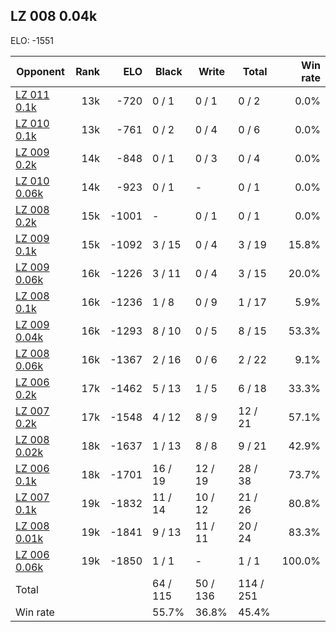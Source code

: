 ## LZ 008 0.04k ##

ELO: -1551

Opponent | Rank | ELO | Black | Write | Total | Win rate
---------|-----:|----:|-------|-------|-------|-------:
[LZ 011 0.1k](LZ%20011%200.1k.md) | 13k | -720 | 0 / 1 | 0 / 1 | 0 / 2 | 0.0%
[LZ 010 0.1k](LZ%20010%200.1k.md) | 13k | -761 | 0 / 2 | 0 / 4 | 0 / 6 | 0.0%
[LZ 009 0.2k](LZ%20009%200.2k.md) | 14k | -848 | 0 / 1 | 0 / 3 | 0 / 4 | 0.0%
[LZ 010 0.06k](LZ%20010%200.06k.md) | 14k | -923 | 0 / 1 | - | 0 / 1 | 0.0%
[LZ 008 0.2k](LZ%20008%200.2k.md) | 15k | -1001 | - | 0 / 1 | 0 / 1 | 0.0%
[LZ 009 0.1k](LZ%20009%200.1k.md) | 15k | -1092 | 3 / 15 | 0 / 4 | 3 / 19 | 15.8%
[LZ 009 0.06k](LZ%20009%200.06k.md) | 16k | -1226 | 3 / 11 | 0 / 4 | 3 / 15 | 20.0%
[LZ 008 0.1k](LZ%20008%200.1k.md) | 16k | -1236 | 1 / 8 | 0 / 9 | 1 / 17 | 5.9%
[LZ 009 0.04k](LZ%20009%200.04k.md) | 16k | -1293 | 8 / 10 | 0 / 5 | 8 / 15 | 53.3%
[LZ 008 0.06k](LZ%20008%200.06k.md) | 16k | -1367 | 2 / 16 | 0 / 6 | 2 / 22 | 9.1%
[LZ 006 0.2k](LZ%20006%200.2k.md) | 17k | -1462 | 5 / 13 | 1 / 5 | 6 / 18 | 33.3%
[LZ 007 0.2k](LZ%20007%200.2k.md) | 17k | -1548 | 4 / 12 | 8 / 9 | 12 / 21 | 57.1%
[LZ 008 0.02k](LZ%20008%200.02k.md) | 18k | -1637 | 1 / 13 | 8 / 8 | 9 / 21 | 42.9%
[LZ 006 0.1k](LZ%20006%200.1k.md) | 18k | -1701 | 16 / 19 | 12 / 19 | 28 / 38 | 73.7%
[LZ 007 0.1k](LZ%20007%200.1k.md) | 19k | -1832 | 11 / 14 | 10 / 12 | 21 / 26 | 80.8%
[LZ 008 0.01k](LZ%20008%200.01k.md) | 19k | -1841 | 9 / 13 | 11 / 11 | 20 / 24 | 83.3%
[LZ 006 0.06k](LZ%20006%200.06k.md) | 19k | -1850 | 1 / 1 | - | 1 / 1 | 100.0%
Total | | | 64 / 115 | 50 / 136 | 114 / 251 | 
Win rate| | | 55.7% | 36.8% | 45.4% | 
